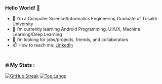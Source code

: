 ### Hello World! 👋

- 🔭 I'm a Computer Science/Informatics Engineering Graduate of Trisakti University<br>
- 🌱 I’m currently learning Android Programming, UI/UX, Machine Learning/Deep Learning<br>
- 👯 I’m looking for jobs/projects, friends, and collaborators<br>
- 📫 How to reach me: [LinkedIn](https://www.linkedin.com/in/ivana-gabriela-787b1b219/)<br><br>

### :fire: My Stats :
[![GitHub Streak](http://github-readme-streak-stats.herokuapp.com?user=rzr1991&size=500px&theme=dark&background=000000)](https://git.io/streak-stats)
[![Top Langs](https://github-readme-stats.vercel.app/api/top-langs/?username=rzr1991&size=500px&theme=vision-friendly-dark)](https://github.com/anuraghazra/github-readme-stats)
